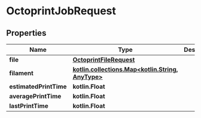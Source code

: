 
# OctoprintJobRequest

## Properties
Name | Type | Description | Notes
------------ | ------------- | ------------- | -------------
**file** | [**OctoprintFileRequest**](OctoprintFileRequest.md) |  | 
**filament** | [**kotlin.collections.Map&lt;kotlin.String, AnyType&gt;**](AnyType.md) |  | 
**estimatedPrintTime** | **kotlin.Float** |  |  [optional]
**averagePrintTime** | **kotlin.Float** |  |  [optional]
**lastPrintTime** | **kotlin.Float** |  |  [optional]



